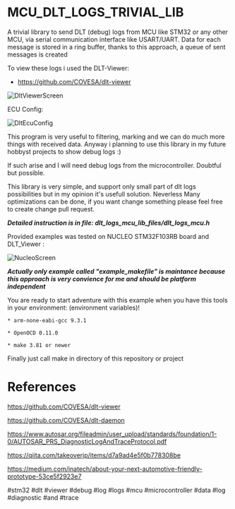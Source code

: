 # MCU_DLT_LOGS_TRIVIAL_LIB
A trivial library to send DLT (debug) logs from MCU like STM32 or any other MCU, via serial communication interface like USART/UART. Data for each message is stored in a ring buffer, thanks to this approach, a queue of sent messages is created

To view these logs i used the DLT-Viewer:
 * https://github.com/COVESA/dlt-viewer

![DltViewerScreen](https://github.com/trteodor/MCU_DLT_LOGS_TRIVIAL_LIB/blob/master/pictures/Dlt_Viewer_ScreenShot.jpg)

ECU Config:

![DltEcuConfig](https://github.com/trteodor/MCU_DLT_LOGS_TRIVIAL_LIB/blob/master/pictures/Ecu_Config.jpg)

This program is very useful to filtering, marking and we can do much more things with received data. Anyway i planning to use this library in my future hobbyst projects to show debug logs :) 

If such arise and I will need debug logs from the microcontroller. Doubtful but possible.

This library is very simple, and support only small part of dlt logs possibilities but in my opinion it's usefull solution. Neverless Many optimizations can be done, 
if you want change something please feel free to create change pull request.

**_Detailed instruction is in file: dlt_logs_mcu_lib_files/dlt_logs_mcu.h_**

Provided examples was tested on NUCLEO STM32F103RB board and DLT_Viewer :


![NucleoScreen](https://github.com/trteodor/MCU_DLT_LOGS_TRIVIAL_LIB/blob/master/pictures/NucleoBoard.jpg)

**_Actually only example called "example_makefile" is maintance because this approach is very convience for me and should be platform independent_**

You are ready to start adventure with this example when you have this tools in your environment: (environment variables)!

    * arm-none-eabi-gcc 9.3.1

    * OpenOCD 0.11.0

    * make 3.81 or newer

Finally just call make in directory of this repository or project


# References

https://github.com/COVESA/dlt-viewer

https://github.com/COVESA/dlt-daemon

https://www.autosar.org/fileadmin/user_upload/standards/foundation/1-0/AUTOSAR_PRS_DiagnosticLogAndTraceProtocol.pdf

https://qiita.com/takeoverjp/items/d7a9ad4e5f0b778308be

https://medium.com/inatech/about-your-next-automotive-friendly-prototype-53ce5f2923e7


#stm32 #dlt #viewer #debug #log #logs #mcu #microcontroller #data #log #diagnostic #and #trace
